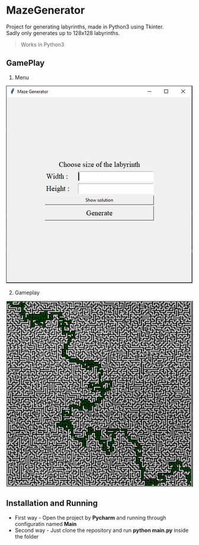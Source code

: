 # MazeGenerator

Project for generating labyrinths, made in Python3 using Tkinter.  
Sadly only generates up to 128x128 labyrinths.

> Works in Python3


## GamePlay

1) Menu

![Menu](/Images/mazemenu.png?raw=true "Menu")

2) Gameplay

![Gameplay](/Images/mazegame.png?raw=true "Gameplay")

## Installation and Running

* First way - Open the project by **Pycharm** and running through configuratin named **Main**
* Second way - Just clone the repository and run **python main.py** inside the folder
